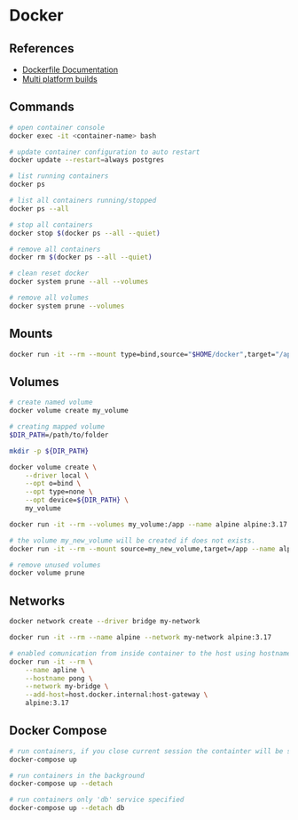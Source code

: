 # Docker

## References

-   [Dockerfile Documentation](https://docs.docker.com/engine/reference/builder/)
-   [Multi platform builds](https://www.docker.com/blog/faster-multi-platform-builds-dockerfile-cross-compilation-guide/)

## Commands

```bash
# open container console
docker exec -it <container-name> bash
```

```bash
# update container configuration to auto restart
docker update --restart=always postgres
```

```bash
# list running containers
docker ps
```

```bash
# list all containers running/stopped
docker ps --all
```

```bash
# stop all containers
docker stop $(docker ps --all --quiet)

# remove all containers
docker rm $(docker ps --all --quiet)
```

```bash
# clean reset docker
docker system prune --all --volumes

# remove all volumes
docker system prune --volumes
```

## Mounts

```bash
docker run -it --rm --mount type=bind,source="$HOME/docker",target="/app" --name alpine alpine:3.17
```

## Volumes

```bash
# create named volume
docker volume create my_volume
```

```bash
# creating mapped volume
$DIR_PATH=/path/to/folder

mkdir -p ${DIR_PATH}

docker volume create \
    --driver local \
    --opt o=bind \
    --opt type=none \
    --opt device=${DIR_PATH} \
    my_volume
```

```bash
docker run -it --rm --volumes my_volume:/app --name alpine alpine:3.17
```

```bash
# the volume my_new_volume will be created if does not exists.
docker run -it --rm --mount source=my_new_volume,target=/app --name alpine alpine:3.17
```

```bash
# remove unused volumes
docker volume prune
```

## Networks

```bash
docker network create --driver bridge my-network

docker run -it --rm --name alpine --network my-network alpine:3.17
```

```bash
# enabled comunication from inside container to the host using hostname 'host.docker.internal'
docker run -it --rm \
    --name apline \
    --hostname pong \
    --network my-bridge \
    --add-host=host.docker.internal:host-gateway \
    alpine:3.17
```

## Docker Compose

```bash
# run containers, if you close current session the containter will be stopped
docker-compose up

# run containers in the background
docker-compose up --detach

# run containers only 'db' service specified
docker-compose up --detach db
```
